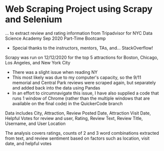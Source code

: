 
# Web Scraping Project using Scrapy and Selenium
... to extract review and rating information from Tripadvisor for NYC Data Science Academy Sep 2020 Part-Time Bootcamp
- Special thanks to the instructors, mentors, TAs, and... StackOverflow!

Scrapy was run on 12/12/2020 for the top 5 attractions for Boston, Chicago, Los Angeles, and New York City
- There was a slight issue when reading NY
- This most likely was due to my computer's capacity, so the 9/11 memorial and Central Park reviews were scraped again, but separately and added back into the data using Pandas
- In an effort to circumnavigate this issue, I have also supplied a code that runs 1 window of Chrome (rather than the multiple windows that are available on the final code) in the QuickerCode branch

Data includes City, Attraction, Review Posted Date, Attraction Visit Date, Helpful Votes for review and user, Rating, Review Text, Review Title, Username, and User Location

The analysis covers ratings, counts of 2 and 3 word combinations extracted from text, and review sentiment based on factors such as location, visit date, and helpful votes
